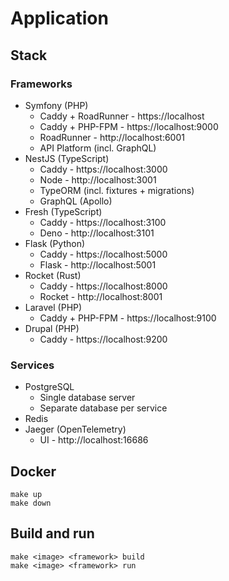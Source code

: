 # Application

## Stack

### Frameworks

* Symfony (PHP)
  * Caddy + RoadRunner - https://localhost
  * Caddy + PHP-FPM - https://localhost:9000
  * RoadRunner - http://localhost:6001
  * API Platform (incl. GraphQL)
* NestJS (TypeScript)
  * Caddy - https://localhost:3000
  * Node - http://localhost:3001
  * TypeORM (incl. fixtures + migrations)
  * GraphQL (Apollo)
* Fresh (TypeScript)
  * Caddy - https://localhost:3100
  * Deno - http://localhost:3101
* Flask (Python)
  * Caddy - https://localhost:5000
  * Flask - http://localhost:5001
* Rocket (Rust)
  * Caddy - https://localhost:8000
  * Rocket - http://localhost:8001
* Laravel (PHP)
  * Caddy + PHP-FPM - https://localhost:9100
* Drupal (PHP)
  * Caddy - https://localhost:9200

### Services

* PostgreSQL
  * Single database server
  * Separate database per service
* Redis
* Jaeger (OpenTelemetry)
  * UI - http://localhost:16686

## Docker
    
    make up
    make down

## Build and run

    make <image> <framework> build
    make <image> <framework> run
